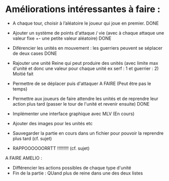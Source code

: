 # Améliorations intéressantes à faire :
- A chaque tour, choisir à l’aléatoire le joueur qui joue en premier. 
DONE

- Ajouter un système de points d'attaque / vie (avec à chaque attaque une valeur fixe +- une petite valeur aléatoire) 
DONE

- Diférencier les unités en mouvement : les guerriers peuvent se séplacer de deux cases
DONE

- Rajouter une unité Reine qui peut produire des unités (avec limite max d'unité et donc une valeur pour chaque unité ex serf : 1 et guerrier : 2)
Moitié fait

- Permettre de se déplacer puis d'attaquer
A FAIRE (Peut être pas le temps)

- Permettre aux joueurs de faire attendre les unités et de reprendre leur action plus tard (passer le tour de l'unité et revenir ensuite)
DONE


- Implémenter une interface graphique avec MLV (En cours)
- Ajouter des images pour les unités etc



- Sauvegarder la partie en cours dans un fichier pour pouvoir la reprendre plus tard (cf. sujet)



- RAPPOOOOOORRTT !!!!!!!!! (cf. sujet)

A FAIRE AMELIO : 
- Différencier les actions possibles de chaque type d'unité
- Fin de la partie : QUand plus de reine dans une des deux listes